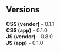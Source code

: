 ## Versions

**CSS (vendor)** - 0.1.1<br>
**CSS (app)** - 0.1.0<br>
**JS (vendor)** - 0.8.0<br>
**JS (app)** - 0.1.0<br>
